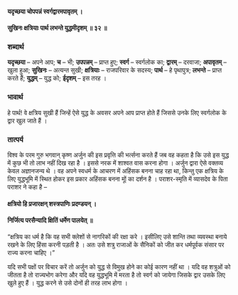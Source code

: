 #### यदृच्छया चोपपन्नं स्वर्गद्वारमपावृतम् ।
#### सुखिनः क्षत्रियाः पार्थ लभन्ते युद्धमीदृशम् ॥ ३२ ॥

### शब्दार्थ

**यदृच्छया** – अपने आप; **च** – भी; **उपपन्नम्** – प्राप्त हुए; **स्वर्ग** – स्वर्गलोक का; **द्वारम्** – दरवाजा; **अपावृतम्** – खुला हुआ; **सुखिनः** – अत्यन्त सुखी; **क्षत्रियाः** – राजपरिवार के सदस्य; **पार्थ** – हे पृथापुत्र; **लभन्ते** – प्राप्त करते हैं; **युद्धम्** – युद्ध को; **ईदृशम्** – इस तरह ।

### भावार्थ

हे पार्थ! वे क्षत्रिय सुखी हैं जिन्हें ऐसे युद्ध के अवसर अपने आप प्राप्त होते हैं जिससे उनके लिए स्वर्गलोक के द्वार खुल जाते हैं ।

### तात्पर्य

विश्व के परम गुरु भगवान् कृष्ण अर्जुन की इस प्रवृत्ति की भर्त्सना करते हैं जब वह कहता है कि उसे इस युद्ध में कुछ भी तो लाभ नहीं दिख रहा है । इससे नरक में शाश्वत वास करना होगा । अर्जुन द्वारा ऐसे वक्तव्य केवल अज्ञानजन्य थे । वह अपने स्वधर्म के आचरण में अहिंसक बनना चाह रहा था, किन्तु एक क्षत्रिय के लिए युद्धभूमि में स्थित होकर इस प्रकार अहिंसक बनना मूों का दर्शन है । पराशर-स्मृति में व्यासदेव के पिता पराशर ने कहा है –

#### क्षत्रियो हि प्रजारक्षन् शस्त्रपाणिः प्रदण्डयन् ।
#### निर्जित्य परसैन्यादि क्षितिं धर्मेण पालयेत् ॥

“क्षत्रिय का धर्म है कि वह सभी क्लेशों से नागरिकों की रक्षा करे । इसीलिए उसे शान्ति तथा व्यवस्था बनाये रखने के लिए हिंसा करनी पड़ती है । अतः उसे शत्रु राजाओं के सैनिकों को जीत कर धर्मपूर्वक संसार पर राज्य करना चाहिए ।”

यदि सभी पक्षों पर विचार करें तो अर्जुन को युद्ध से विमुख होने का कोई कारण नहीं था । यदि वह शत्रुओं को जीतता है तो राज्यभोग करेगा और यदि वह युद्धभूमि में मरता है तो स्वर्ग को जायेगा जिसके द्वार उसके लिए खुले हुए हैं । युद्ध करने से उसे दोनों ही तरह लाभ होगा ।